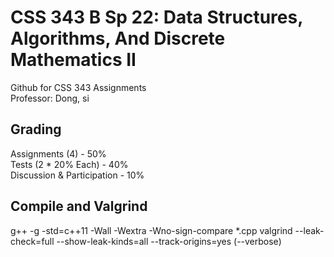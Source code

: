 # CSS 343 B Sp 22: Data Structures, Algorithms, And Discrete Mathematics II
Github for CSS 343 Assignments  
Professor: Dong, si

## Grading
Assignments (4) - 50%  
Tests (2 * 20% Each) - 40%  
Discussion & Participation - 10%

## Compile and Valgrind
g++ -g -std=c++11 -Wall -Wextra -Wno-sign-compare *.cpp
valgrind --leak-check=full --show-leak-kinds=all --track-origins=yes (--verbose)
